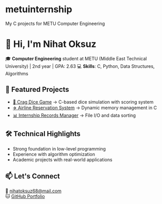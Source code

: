 # metuinternship
My C projects for METU Computer Engineering
# 👋 Hi, I'm Nihat Oksuz  

🎓 **Computer Engineering** student at METU (Middle East Technical University) | 2nd year | GPA: 2.63
💻 **Skills**: C, Python, Data Structures, Algorithms  

## 🚀 Featured Projects  
- [🎲 Crag Dice Game](https://github.com/nihatoksuz/c-projects) → C-based dice simulation with scoring system  
- [✈️ Airline Reservation System](https://github.com/nihatoksuz/c-projects) → Dynamic memory management in C  
- [📊 Internship Records Manager](https://github.com/nihatoksuz/c-projects) → File I/O and data sorting  

## 🛠 Technical Highlights  
- Strong foundation in low-level programming  
- Experience with algorithm optimization  
- Academic projects with real-world applications  

## 📫 Let's Connect  
📧 nihatoksuz68@mail.com   
🐱 [GitHub Portfolio](https://github.com/nihat7space)

